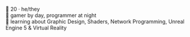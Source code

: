 🐐 20 · he/they<br/>
🦈 gamer by day, programmer at night<br/>
🌼 learning about Graphic Design, Shaders, Network Programming, Unreal Engine 5 & Virtual Reality
